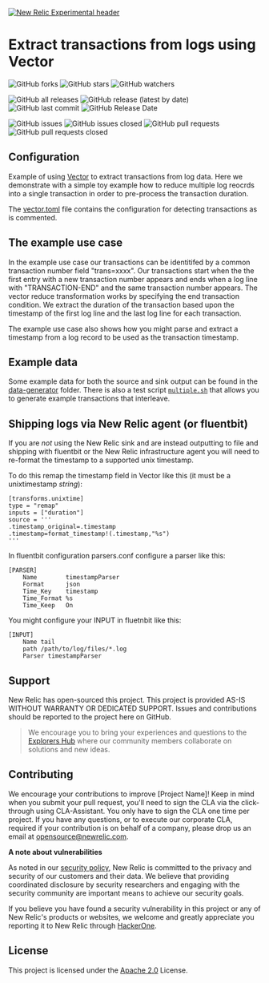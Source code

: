 [![New Relic Experimental header](https://github.com/newrelic/opensource-website/raw/master/src/images/categories/Experimental.png)](https://opensource.newrelic.com/oss-category/#new-relic-experimental)

# Extract transactions from logs using Vector
![GitHub forks](https://img.shields.io/github/forks/newrelic-experimental/nr-log-transaction-vector?style=social)
![GitHub stars](https://img.shields.io/github/stars/newrelic-experimental/nr-log-transaction-vector?style=social)
![GitHub watchers](https://img.shields.io/github/watchers/newrelic-experimental/nr-log-transaction-vector?style=social)

![GitHub all releases](https://img.shields.io/github/downloads/newrelic-experimental/nr-log-transaction-vector/total)
![GitHub release (latest by date)](https://img.shields.io/github/v/release/newrelic-experimental/nr-log-transaction-vector)
![GitHub last commit](https://img.shields.io/github/last-commit/newrelic-experimental/nr-log-transaction-vector)
![GitHub Release Date](https://img.shields.io/github/release-date/newrelic-experimental/nr-log-transaction-vector)


![GitHub issues](https://img.shields.io/github/issues/newrelic-experimental/nr-log-transaction-vector)
![GitHub issues closed](https://img.shields.io/github/issues-closed/newrelic-experimental/nr-log-transaction-vector)
![GitHub pull requests](https://img.shields.io/github/issues-pr/newrelic-experimental/nr-log-transaction-vector)
![GitHub pull requests closed](https://img.shields.io/github/issues-pr-closed/newrelic-experimental/nr-log-transaction-vector)


## Configuration
Example of using [Vector](vector.dev) to extract transactions from log data. Here we demonstrate with a simple toy example how to reduce multiple log reocrds into a single transaction in order to pre-process the transaction duration.

The [vector.toml](vector.toml) file contains the configuration for detecting transactions as is commented. 

## The example use case
In the example use case our transactions can be identitifed by a common transaction number field "trans=xxxx". Our transactions start when the the first entry with a new transaction number appears and ends when a log line with "TRANSACTION-END" and the same transaction number appears. The vector reduce transformation works by specifying the end transaction condition. We extract the duration of the transaction based upon the timestamp of the first log line and the last log line for each transaction.

The example use case also shows how you might parse and extract a timestamp from a log record to be used as the transaction timestamp.

## Example data
Some example data for both the source and sink output can be found in the [data-generator](./data-generator/) folder. There is also a test script [`multiple.sh`](./data-generator/multiple.sh) that allows you to generate example transactions that interleave.

## Shipping logs via New Relic agent (or fluentbit)
If you are *not* using the New Relic sink and are instead outputting to file and shipping with fluentbit or the New Relic infrastructure agent you will need to re-format the timestamp to a supported unix timestamp.

To do this remap the timestamp field in Vector like this (it must be a unixtimestamp *string*):

```
[transforms.unixtime]
type = "remap"
inputs = ["duration"]
source = '''
.timestamp_original=.timestamp
.timestamp=format_timestamp!(.timestamp,"%s")
'''
```

In fluentbit configuration parsers.conf configure a parser like this:
```
[PARSER]
    Name        timestampParser
    Format      json
    Time_Key    timestamp
    Time_Format %s
    Time_Keep   On
```

You might configure your INPUT in fluetnbit like this:
```
[INPUT]
    Name tail
    path /path/to/log/files/*.log
    Parser timestampParser
```

## Support

New Relic has open-sourced this project. This project is provided AS-IS WITHOUT WARRANTY OR DEDICATED SUPPORT. Issues and contributions should be reported to the project here on GitHub.

>We encourage you to bring your experiences and questions to the [Explorers Hub](https://discuss.newrelic.com) where our community members collaborate on solutions and new ideas.


## Contributing

We encourage your contributions to improve [Project Name]! Keep in mind when you submit your pull request, you'll need to sign the CLA via the click-through using CLA-Assistant. You only have to sign the CLA one time per project. If you have any questions, or to execute our corporate CLA, required if your contribution is on behalf of a company, please drop us an email at opensource@newrelic.com.

**A note about vulnerabilities**

As noted in our [security policy](../../security/policy), New Relic is committed to the privacy and security of our customers and their data. We believe that providing coordinated disclosure by security researchers and engaging with the security community are important means to achieve our security goals.

If you believe you have found a security vulnerability in this project or any of New Relic's products or websites, we welcome and greatly appreciate you reporting it to New Relic through [HackerOne](https://hackerone.com/newrelic).

## License

This project is licensed under the [Apache 2.0](http://apache.org/licenses/LICENSE-2.0.txt) License.


